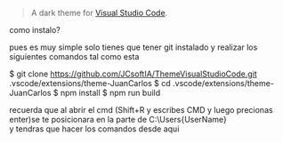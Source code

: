 
> A dark theme for [Visual Studio Code](http://code.visualstudio.com).

como instalo?

pues es muy simple solo tienes que tener git instalado y realizar los siguientes comandos tal como esta

$ git clone https://github.com/JCsoftIA/ThemeVisualStudioCode.git .vscode/extensions/theme-JuanCarlos
$ cd .vscode/extensions/theme-JuanCarlos
$ npm install
$ npm run build

recuerda  que al abrir el cmd (Shift+R y escribes CMD y luego precionas enter)se te posicionara en la parte de C:\Users\{UserName}\
y tendras que hacer los comandos desde aqui